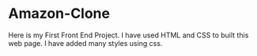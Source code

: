 # Amazon-Clone
Here is my First Front End Project. I have used HTML and CSS to built this web page. I have added many styles using css.
